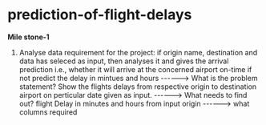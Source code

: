 # prediction-of-flight-delays
**Mile stone-1**
1. Analyse data requirement for the project:
 if origin name, destination and data has seleced as input, then analyses it and gives the arrival prediction
i.e., whether it will arrive at the concerned airport on-time if not predict the delay in mintues and hours 
------> What is the problem statement?
        Show the flights delays from respective origin to destination airport on perticular date given as input.
------> What needs to find out?
        flight Delay in minutes and hours from input origin
------> what columns required
